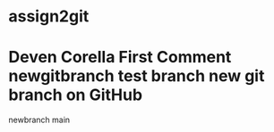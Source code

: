 # assign2git
Deven Corella
First Comment
 newgitbranch
test branch
new git branch on GitHub
 =======
newbranch
 main
